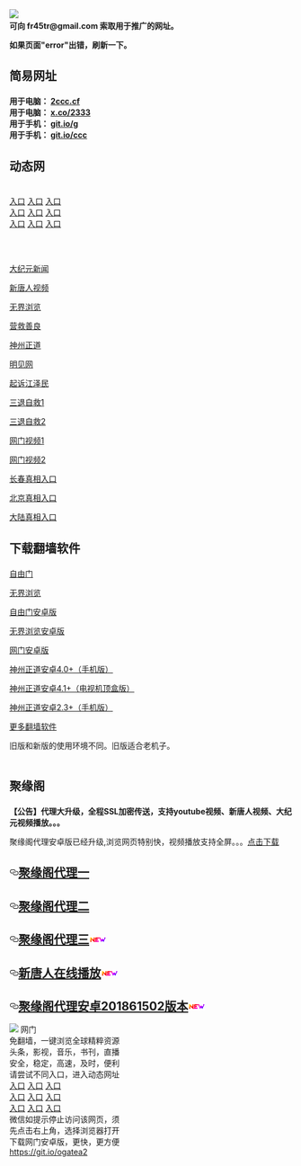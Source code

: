 <td align="center"><a target="_blank" href="https://raw.githubusercontent.com/szzd1/szzd1.github.io/master/1.JPG"><img src="https://raw.githubusercontent.com/szzd1/2/master/6.JPG" style="max-width:100%;"></a></td><br>
<strong>可向 fr45tr@gmail.com 索取用于推广的网址。</strong>
<p><strong>如果页面"error"出错，刷新一下。</strong></p>
<h2>
</h2>
<h2>
<p><strong>简易网址</strong></p>
</h2>

<strong>用于电脑： <a href="http://2ccc.cf">2ccc.cf</a></strong><br>
<strong>用于电脑： <a href="http://x.co/2333">x.co/2333</a></strong><br>
<strong>用于手机： <a href="https://git.io/g">git.io/g</a></strong><br>
<strong>用于手机： <a href="https://git.io/ccc">git.io/ccc</a></strong><br>


<h2>
</h2>
<h2>
<p><strong>动态网</strong></p>
</h2>
<br>
      <a href="https://d2ufs065aku2e5.cloudfront.net/1" rel="nofollow">入口</a>
      <a href="http://219.85.105.145/1" rel="nofollow">入口</a>
      <a href="https://d2ufs065aku2e5.cloudfront.net/3" rel="nofollow">入口</a><br>
      <a href="http://t.cn/RBgqXt2" rel="nofollow">入口</a>
      <a href="http://yltwwr.psvdhgqa.ml/5" rel="nofollow">入口</a>
      <a href="https://d1j8zr7r24iuwv.cloudfront.net" rel="nofollow">入口</a><br>
      <a href="http://yltwwr.psvdhgqa.ml/7" rel="nofollow">入口</a>
      <a href="http://yltwwr.psvdhgqa.ml/8" rel="nofollow">入口</a>
      <a href="https://d2ufs065aku2e5.cloudfront.net/9" rel="nofollow">入口</a><br>
<h2>
</h2>
<br>
<p><a href="http://t.cn/RBgqXJ1" rel="nofollow">大纪元新闻</a></p>
<p><a href="http://t.cn/RBgqXOb" rel="nofollow">新唐人视频</a></p>
<p><a href="http://t.cn/RBgqX3J" rel="nofollow">无界浏览</a></p>
<p><a href="https://d2ufs065aku2e5.cloudfront.net/70gqg" rel="nofollow">营救善良</a></p>
<p><a href="https://d2ufs065aku2e5.cloudfront.net/70sz" rel="nofollow">神州正道</a></p>
<p><a href="https://d2ufs065aku2e5.cloudfront.net/mjw" rel="nofollow">明见网</a></p>
<p><a href="https://d2ufs065aku2e5.cloudfront.net/70gsj" rel="nofollow">起诉江泽民</a></p>
<p><a href="http://t.cn/RBgqXwD">三退自救1</a></p>
<p><a href="https://d2ufs065aku2e5.cloudfront.net/szmst" rel="nofollow">三退自救2</a></p>
<p><a href="http://t.cn/RBgq6kt" rel="nofollow">网门视频1</a></p>
<p><a href="http://boucrjf.qicozx.ga" rel="nofollow">网门视频2</a></p>
<p><a href="https://s3.amazonaws.com/ogate/show.htm?r873651&amp;from=852" rel="nofollow">长春真相入口</a></p>
<p><a href="https://s3.amazonaws.com/ogate/show.htm?r873649&amp;from=852" rel="nofollow">北京真相入口</a></p>
<p><a href="https://s3.amazonaws.com/ogate/show.htm?r873656&amp;from=852 rel="nofollow">大陆真相入口</a><br></p>
<h2>
</h2>
<h2>
<p><strong>下载翻墙软件</strong></p>
</h2>

<p><a href="https://git.io/fgp" rel="nofollow">自由门</a></p>
<p><a href="https://git.io/vEJlj rel="nofollow">无界浏览</a></p>
<p><a href="https://git.io/fgma" rel="nofollow">自由门安卓版</a></p>
<p><a href="https://s3.amazonaws.com/693/um.apk" rel="nofollow">无界浏览安卓版</a></p>
<p><a href="https://git.io/ogatea2">网门安卓版</a></p>
<p><a href="https://git.io/vQjqe" rel="nofollow">神州正道安卓4.0+（手机版）</a></p>
<p><a href="https://git.io/vAonz" rel="nofollow">神州正道安卓4.1+（电视机顶盒版）</a></p>
<p><a href="https://git.io/vA5GO" rel="nofollow">神州正道安卓2.3+（手机版）</a></p>
<p><a href="https://github.com/bannedbook/fanqiang/wiki">更多翻墙软件</a></p>
旧版和新版的使用环境不同。旧版适合老机子。<br>


<br>
<h2>
</h2>
<h2>
<p><strong>聚缘阁</strong></p>
</h2>
<p><strong>【公告】代理大升级，全程SSL加密传送，支持youtube视频、新唐人视频、大纪元视频播放。。。</strong></p>
<p>聚缘阁代理安卓版已经升级,浏览网页特别快，视频播放支持全屏。。。<a href="https://github.com/dtw9/9/raw/master/201861502.apk">点击下载</a></p>
<h2>
<a id="user-content-聚缘阁代理一" class="anchor" href="#%E8%81%9A%E7%BC%98%E9%98%81%E4%BB%A3%E7%90%86%E4%B8%80" aria-hidden="true"><svg class="octicon octicon-link" viewbox="0 0 16 16" version="1.1" width="16" height="16" aria-hidden="true"><path fill-rule="evenodd" d="M4 9h1v1H4c-1.5 0-3-1.69-3-3.5S2.55 3 4 3h4c1.45 0 3 1.69 3 3.5 0 1.41-.91 2.72-2 3.25V8.59c.58-.45 1-1.27 1-2.09C10 5.22 8.98 4 8 4H4c-.98 0-2 1.22-2 2.5S3 9 4 9zm9-3h-1v1h1c1 0 2 1.22 2 2.5S13.98 12 13 12H9c-.98 0-2-1.22-2-2.5 0-.83.42-1.64 1-2.09V6.25c-1.09.53-2 1.84-2 3.25C6 11.31 7.55 13 9 13h4c1.45 0 3-1.69 3-3.5S14.5 6 13 6z"></path></svg></a><a href="https://jyg-2.github.io/jyg/" rel="nofollow">聚缘阁代理一</a>
</h2>
<h2>
<a id="user-content-聚缘阁代理二" class="anchor" href="#%E8%81%9A%E7%BC%98%E9%98%81%E4%BB%A3%E7%90%86%E4%BA%8C" aria-hidden="true"><svg class="octicon octicon-link" viewbox="0 0 16 16" version="1.1" width="16" height="16" aria-hidden="true"><path fill-rule="evenodd" d="M4 9h1v1H4c-1.5 0-3-1.69-3-3.5S2.55 3 4 3h4c1.45 0 3 1.69 3 3.5 0 1.41-.91 2.72-2 3.25V8.59c.58-.45 1-1.27 1-2.09C10 5.22 8.98 4 8 4H4c-.98 0-2 1.22-2 2.5S3 9 4 9zm9-3h-1v1h1c1 0 2 1.22 2 2.5S13.98 12 13 12H9c-.98 0-2-1.22-2-2.5 0-.83.42-1.64 1-2.09V6.25c-1.09.53-2 1.84-2 3.25C6 11.31 7.55 13 9 13h4c1.45 0 3-1.69 3-3.5S14.5 6 13 6z"></path></svg></a><a href="https://fq99.github.io/jyg/" rel="nofollow">聚缘阁代理二</a>
</h2>
<h2>
<a id="user-content-聚缘阁代理三" class="anchor" href="#%E8%81%9A%E7%BC%98%E9%98%81%E4%BB%A3%E7%90%86%E4%B8%89" aria-hidden="true"><svg class="octicon octicon-link" viewbox="0 0 16 16" version="1.1" width="16" height="16" aria-hidden="true"><path fill-rule="evenodd" d="M4 9h1v1H4c-1.5 0-3-1.69-3-3.5S2.55 3 4 3h4c1.45 0 3 1.69 3 3.5 0 1.41-.91 2.72-2 3.25V8.59c.58-.45 1-1.27 1-2.09C10 5.22 8.98 4 8 4H4c-.98 0-2 1.22-2 2.5S3 9 4 9zm9-3h-1v1h1c1 0 2 1.22 2 2.5S13.98 12 13 12H9c-.98 0-2-1.22-2-2.5 0-.83.42-1.64 1-2.09V6.25c-1.09.53-2 1.84-2 3.25C6 11.31 7.55 13 9 13h4c1.45 0 3-1.69 3-3.5S14.5 6 13 6z"></path></svg></a><a href="https://haojyg1.github.io/a/" rel="nofollow">聚缘阁代理三</a><img src="https://raw.githubusercontent.com/jyg-1/jyg/master/new.gif" alt="">
</h2>
<h2>
<a id="user-content-新唐人在线播放" class="anchor" href="#%E6%96%B0%E5%94%90%E4%BA%BA%E5%9C%A8%E7%BA%BF%E6%92%AD%E6%94%BE" aria-hidden="true"><svg class="octicon octicon-link" viewbox="0 0 16 16" version="1.1" width="16" height="16" aria-hidden="true"><path fill-rule="evenodd" d="M4 9h1v1H4c-1.5 0-3-1.69-3-3.5S2.55 3 4 3h4c1.45 0 3 1.69 3 3.5 0 1.41-.91 2.72-2 3.25V8.59c.58-.45 1-1.27 1-2.09C10 5.22 8.98 4 8 4H4c-.98 0-2 1.22-2 2.5S3 9 4 9zm9-3h-1v1h1c1 0 2 1.22 2 2.5S13.98 12 13 12H9c-.98 0-2-1.22-2-2.5 0-.83.42-1.64 1-2.09V6.25c-1.09.53-2 1.84-2 3.25C6 11.31 7.55 13 9 13h4c1.45 0 3-1.69 3-3.5S14.5 6 13 6z"></path></svg></a><a href="https://xtr-tv1.github.io/tv/xtr.html" rel="nofollow">新唐人在线播放</a><img src="https://raw.githubusercontent.com/jyg-1/jyg/master/new.gif" alt="">
</h2>
<h2>
<a id="user-content-聚缘阁代理安卓201861502版本" class="anchor" href="#%E8%81%9A%E7%BC%98%E9%98%81%E4%BB%A3%E7%90%86%E5%AE%89%E5%8D%93201861502%E7%89%88%E6%9C%AC" aria-hidden="true"><svg class="octicon octicon-link" viewbox="0 0 16 16" version="1.1" width="16" height="16" aria-hidden="true"><path fill-rule="evenodd" d="M4 9h1v1H4c-1.5 0-3-1.69-3-3.5S2.55 3 4 3h4c1.45 0 3 1.69 3 3.5 0 1.41-.91 2.72-2 3.25V8.59c.58-.45 1-1.27 1-2.09C10 5.22 8.98 4 8 4H4c-.98 0-2 1.22-2 2.5S3 9 4 9zm9-3h-1v1h1c1 0 2 1.22 2 2.5S13.98 12 13 12H9c-.98 0-2-1.22-2-2.5 0-.83.42-1.64 1-2.09V6.25c-1.09.53-2 1.84-2 3.25C6 11.31 7.55 13 9 13h4c1.45 0 3-1.69 3-3.5S14.5 6 13 6z"></path></svg></a><a href="https://github.com/dtw9/9/raw/master/201861502.apk">聚缘阁代理安卓201861502版本</a><img src="https://raw.githubusercontent.com/jyg-1/jyg/master/new.gif" alt="">
</h2>
<td align="center"><a target="_blank" href="https://cloud.githubusercontent.com/assets/11880933/13434984/f430fae2-e012-11e5-814f-c2df1e82b247.jpg"><img src="https://cloud.githubusercontent.com/assets/11880933/13434984/f430fae2-e012-11e5-814f-c2df1e82b247.jpg" style="max-width:100%;"></a></td>
  </tr>
  <tr>
    <td align="center">网门<br>
      免翻墙，一键浏览全球精粹资源<br>
      头条，影视，音乐，书刊，直播<br>
      安全，稳定，高速，及时，便利<br>
    </td>
  </tr><tr>
    <td align="center">请尝试不同入口，进入动态网址<br>      
      <a href="https://s3.us-east-2.amazonaws.com/ogateh/show.htm?from=ogit" rel="nofollow">入口</a>
      <a href="https://s3.eu-west-2.amazonaws.com/ogatel/show.htm?from=ogit" rel="nofollow">入口</a>
      <a href="https://s3.amazonaws.com/ogate/show.htm?from=ogit" rel="nofollow">入口</a><br>
      <a href="https://s3.ap-northeast-2.amazonaws.com/ogates/show.htm?from=ogit" rel="nofollow">入口</a>
      <a href="https://s3.eu-central-1.amazonaws.com/ogatef/show.htm?from=ogit" rel="nofollow">入口</a>
      <a href="https://s3.ap-south-1.amazonaws.com/ogatem/show.htm?from=ogit" rel="nofollow">入口</a><br>
      <a href="https://s3-us-west-1.amazonaws.com/ogaten/show.htm?from=ogit" rel="nofollow">入口</a>
      <a href="https://s3.ca-central-1.amazonaws.com/ogatec/show.htm?from=ogit" rel="nofollow">入口</a>
      <a href="https://s3-ap-northeast-1.amazonaws.com/ogatet/show.htm?from=ogit" rel="nofollow">入口</a><br>
      微信如提示停止访问该网页，须<br>
      先点击右上角，选择浏览器打开<br>
    </td>
  </tr>
  <tr>
    <td align="center">
      下载网门安卓版，更快，更方便<br><a href="https://raw.githubusercontent.com/oGate2/up/master/oGate.apk" rel="nofollow">https://git.io/ogatea2</a><br>
